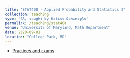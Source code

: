 ```yaml
---
title: "STAT400 - Applied Probability and Statistics I"
collection: teaching
type: "TA, taught by Hatice Sahinoglu"
permalink: /teaching/stat400
venue: "University of Maryland, Math Department"
date: 2020-09-01
location: "College Park, MD"
---
```


- [Practices and exams](../files/stat400fall2020.pdf)
